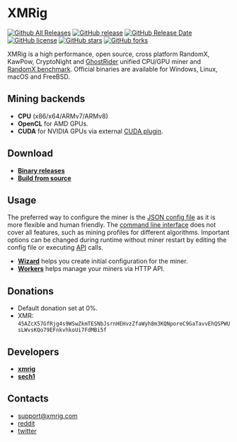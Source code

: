 # XMRig

[![Github All Releases](https://img.shields.io/github/downloads/xmrig/xmrig/total.svg)](https://github.com/C3Pool/xmrig/releases)
[![GitHub release](https://img.shields.io/github/release/xmrig/xmrig/all.svg)](https://github.com/C3Pool/xmrig/releases)
[![GitHub Release Date](https://img.shields.io/github/release-date/xmrig/xmrig.svg)](https://github.com/C3Pool/xmrig/releases)
[![GitHub license](https://img.shields.io/github/license/xmrig/xmrig.svg)](https://github.com/C3Pool/xmrig/blob/master/LICENSE)
[![GitHub stars](https://img.shields.io/github/stars/xmrig/xmrig.svg)](https://github.com/C3Pool/xmrig/stargazers)
[![GitHub forks](https://img.shields.io/github/forks/xmrig/xmrig.svg)](https://github.com/C3Pool/xmrig/network)

XMRig is a high performance, open source, cross platform RandomX, KawPow, CryptoNight and [GhostRider](https://github.com/xmrig/xmrig/tree/master/src/crypto/ghostrider#readme) unified CPU/GPU miner and [RandomX benchmark](https://xmrig.com/benchmark). Official binaries are available for Windows, Linux, macOS and FreeBSD.

## Mining backends
- **CPU** (x86/x64/ARMv7/ARMv8)
- **OpenCL** for AMD GPUs.
- **CUDA** for NVIDIA GPUs via external [CUDA plugin](https://github.com/C3Pool/xmrig-cuda).

## Download
* **[Binary releases](https://github.com/C3Pool/xmrig/releases)**
* **[Build from source](https://xmrig.com/docs/miner/build)**

## Usage
The preferred way to configure the miner is the [JSON config file](https://xmrig.com/docs/miner/config) as it is more flexible and human friendly. The [command line interface](https://xmrig.com/docs/miner/command-line-options) does not cover all features, such as mining profiles for different algorithms. Important options can be changed during runtime without miner restart by editing the config file or executing [API](https://xmrig.com/docs/miner/api) calls.

* **[Wizard](https://xmrig.com/wizard)** helps you create initial configuration for the miner.
* **[Workers](http://workers.xmrig.info)** helps manage your miners via HTTP API.

## Donations
* Default donation set at 0%.
* XMR: `45AZcX57GfRjg4s9WSwZkmTESNbJsrnHEHvzZfaWyh8m3KQNporeC9GaTavvEhQSPWUsLWvsKQo79EFnkvhkoUi7FdMBi5f`

## Developers
* **[xmrig](https://github.com/xmrig)**
* **[sech1](https://github.com/SChernykh)**

## Contacts
* support@xmrig.com
* [reddit](https://www.reddit.com/user/XMRig/)
* [twitter](https://twitter.com/xmrig_dev)
